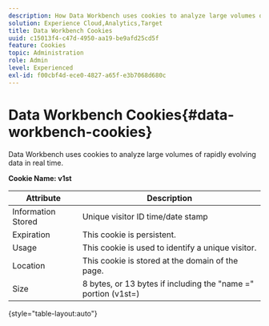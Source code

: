 ```yaml
---
description: How Data Workbench uses cookies to analyze large volumes of rapidly evolving data in real time.
solution: Experience Cloud,Analytics,Target
title: Data Workbench Cookies 
uuid: c15013f4-c47d-4950-aa19-be9afd25cd5f
feature: Cookies
topic: Administration
role: Admin
level: Experienced
exl-id: f00cbf4d-ece0-4827-a65f-e3b7068d680c
---
```

# Data Workbench Cookies{#data-workbench-cookies}

Data Workbench uses cookies to analyze large volumes of rapidly evolving data in real time.

**Cookie Name: v1st**

|  Attribute  | Description  |
|---|---|
|  Information Stored  | Unique visitor ID time/date stamp  |
|  Expiration  | This cookie is persistent.  |
|  Usage  | This cookie is used to identify a unique visitor.  |
|  Location  | This cookie is stored at the domain of the page.  |
|  Size  | 8 bytes, or 13 bytes if including the "name =" portion (v1st=)  |

{style="table-layout:auto"}
